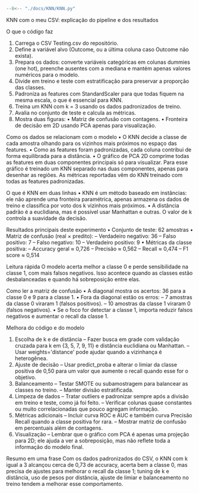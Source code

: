 ``` python exec="on" html="1"
--8<-- "./docs/KNN/KNN.py"
```

KNN com o meu CSV: explicação do pipeline e dos resultados

O que o código faz
1) Carrega o CSV Testing.csv do repositório.
2) Define a variável alvo (Outcome, ou a última coluna caso Outcome não exista).
3) Prepara os dados: converte variáveis categóricas em colunas dummies (one hot), preenche ausentes com a mediana e mantém apenas valores numéricos para o modelo.
4) Divide em treino e teste com estratificação para preservar a proporção das classes.
5) Padroniza as features com StandardScaler para que todas fiquem na mesma escala, o que é essencial para KNN.
6) Treina um KNN com k = 3 usando os dados padronizados de treino.
7) Avalia no conjunto de teste e calcula as métricas.
8) Mostra duas figuras:
   • Matriz de confusão com contagens.
   • Fronteira de decisão em 2D usando PCA apenas para visualização.

Como os dados se relacionam com o modelo
• O KNN decide a classe de cada amostra olhando para os vizinhos mais próximos no espaço das features.
• Como as features foram padronizadas, cada coluna contribui de forma equilibrada para a distância.
• O gráfico de PCA 2D comprime todas as features em duas componentes principais só para visualizar. Para esse gráfico é treinado um KNN separado nas duas componentes, apenas para desenhar as regiões. As métricas reportadas vêm do KNN treinado com todas as features padronizadas.

O que é KNN em duas linhas
• KNN é um método baseado em instâncias: ele não aprende uma fronteira paramétrica, apenas armazena os dados de treino e classifica por voto dos k vizinhos mais próximos.
• A distância padrão é a euclidiana, mas é possível usar Manhattan e outras. O valor de k controla a suavidade da decisão.

Resultados principais deste experimento
• Conjunto de teste: 62 amostras
• Matriz de confusão (real × predito):
  – Verdadeiro negativo: 36
  – Falso positivo: 7
  – Falso negativo: 10
  – Verdadeiro positivo: 9
• Métricas da classe positiva:
  – Accuracy geral ≈ 0,726
  – Precisão ≈ 0,562
  – Recall ≈ 0,474
  – F1 score ≈ 0,514

Leitura rápida
O modelo acerta melhor a classe 0 e perde sensibilidade na classe 1, com mais falsos negativos. Isso acontece quando as classes estão desbalanceadas e quando há sobreposição entre elas.

Como ler a matriz de confusão
• A diagonal mostra os acertos: 36 para a classe 0 e 9 para a classe 1.
• Fora da diagonal estão os erros:
  – 7 amostras da classe 0 viraram 1 (falsos positivos).
  – 10 amostras da classe 1 viraram 0 (falsos negativos).
• Se o foco for detectar a classe 1, importa reduzir falsos negativos e aumentar o recall da classe 1.

Melhora do código e do modelo
1) Escolha de k e de distância
   – Fazer busca em grade com validação cruzada para k em {3, 5, 7, 9, 11} e distância euclidiana ou Manhattan.
   – Usar weights='distance' pode ajudar quando a vizinhança é heterogênea.
2) Ajuste de decisão
   – Usar predict_proba e alterar o limiar da classe positiva de 0,50 para um valor que aumente o recall quando esse for o objetivo.
3) Balanceamento
   – Testar SMOTE ou subamostragem para balancear as classes no treino.
   – Manter divisão estratificada.
4) Limpeza de dados
   – Tratar outliers e padronizar sempre após a divisão em treino e teste, como já foi feito.
   – Verificar colunas quase constantes ou muito correlacionadas que pouco agregam informação.
5) Métricas adicionais
   – Incluir curva ROC e AUC e também curva Precisão Recall quando a classe positiva for rara.
   – Mostrar matriz de confusão em percentuais além de contagens.
6) Visualização
   – Lembrar que o gráfico com PCA é apenas uma projeção para 2D; ele ajuda a ver a sobreposição, mas não reflete toda a informação do modelo final.

Resumo em uma frase
Com os dados padronizados do CSV, o KNN com k igual a 3 alcançou cerca de 0,73 de accuracy, acerta bem a classe 0, mas precisa de ajustes para melhorar o recall da classe 1; tuning de k e distância, uso de pesos por distância, ajuste de limiar e balanceamento no treino tendem a melhorar esse comportamento.

